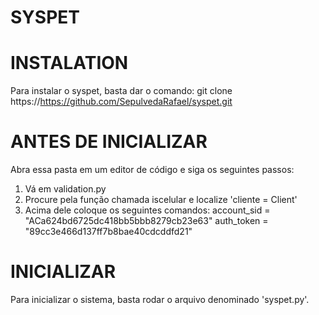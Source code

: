 # SYSPET

# INSTALATION
Para instalar o syspet, basta dar o comando: git clone https://https://github.com/SepulvedaRafael/syspet.git

# ANTES DE INICIALIZAR
Abra essa pasta em um editor de código e siga os seguintes passos:

1. Vá em validation.py
2. Procure pela função chamada iscelular e localize 'cliente = Client'
3. Acima dele coloque os seguintes comandos:
account_sid = "ACa624bd6725dc418bb5bbb8279cb23e63"
auth_token = "89cc3e466d137ff7b8bae40cdcddfd21"

# INICIALIZAR
Para inicializar o sistema, basta rodar o arquivo denominado 'syspet.py'.